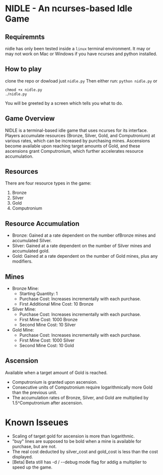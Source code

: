 # NIDLE - An ncurses-based Idle Game

## Requiremnts
nidle has only been tested inside a `linux` terminal environment.
It may or may not work on Mac or Windows if you have ncurses and python installed.

## How to play
clone the repo or dowload just `nidle.py`
Then either run:
`python nidle.py`
or
```
chmod +x nidle.py
./nidle.py
```

You will be greeted by a screen which tells you what to do.

## Game Overview
NIDLE is a terminal-based idle game that uses ncurses for its interface. Players accumulate resources (Bronze, Silver, Gold, and Computronium) at various rates, which can be increased by purchasing mines. Ascensions become available upon reaching target amounts of Gold, and these ascensions grant Computronium, which further accelerates resource accumulation.

## Resources
There are four resource types in the game:

1. Bronze
2. Silver
3. Gold 
4. Computronium

## Resource Accumulation
- Bronze: Gained at a rate dependent on the number ofBronze mines and accumulated Silver.
- Silver: Gained at a rate dependent on the number of Silver mines and accumulated gold.
- Gold: Gained at a rate dependent on the number of Gold mines, plus any modifiers.

## Mines
- Bronze Mine:
  - Starting Quantity: 1
  - Purchase Cost: Increases incrementally with each purchase.
  - First Additional Mine Cost: 10 Bronze
- Silver Mine:
  - Purchase Cost: Increases incrementally with each purchase.
  - First Mine Cost: 1000 Bronze
  - Second Mine Cost: 10 Silver
- Gold Mine:
  - Purchase Cost: Increases incrementally with each purchase.
  - First Mine Cost: 1000 Silver
  - Second Mine Cost: 10 Gold

## Ascension
Available when a target amount of Gold is reached.
- Computronium is granted upon ascension.
- Consecutive units of Computronium require logarithmically more Gold than the previous unit.
- The accumulation rates of Bronze, Silver, and Gold are multiplied by 1.5^Computronium after ascension.

# Known Isseues
- Scaling of target gold for ascension is more than logarithmic.
- "buy" lines are supposed to be bold when a mine is available for purchase, but are not.
- The real cost deducted by silver_cost and gold_cost is less than the cost displayed.
- [Beta] Beta still has -d / --debug mode flag for addig a multiplier to speed up the game.
